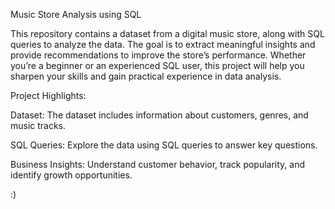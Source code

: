 Music Store Analysis using SQL

This repository contains a dataset from a digital music store, along with SQL queries to analyze the data. The goal is to extract meaningful insights and provide recommendations to improve the store’s performance. Whether you’re a beginner or an experienced SQL user, this project will help you sharpen your skills and gain practical experience in data analysis.

Project Highlights:

Dataset: The dataset includes information about customers, genres, and music tracks.

SQL Queries: Explore the data using SQL queries to answer key questions.

Business Insights: Understand customer behavior, track popularity, and identify growth opportunities.

:) 
